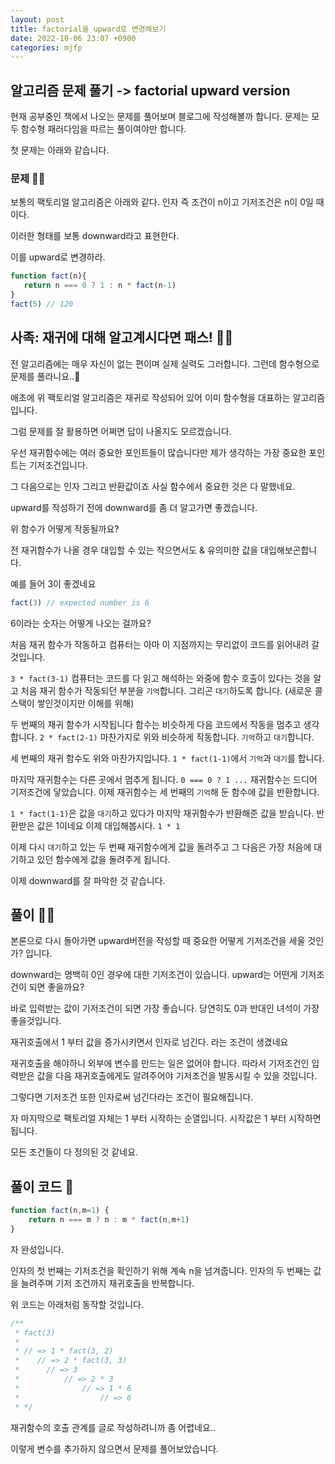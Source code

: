 ```yaml
---
layout: post
title: factorial을 upward로 변경해보기
date: 2022-10-06 23:07 +0900
categories: mjfp
---
```

알고리즘 문제 풀기 -> factorial upward version
---

현재 공부중인 책에서 나오는 문제를 풀어보며 블로그에 작성해볼까 합니다.
문제는 모두 함수형 패러다임을 따르는 풀이여야만 합니다.

첫 문제는 아래와 같습니다.

### 문제 💁‍♂️
보통의 팩토리얼 알고리즘은 아래와 같다.
인자 즉 조건이 n이고 기저조건은 n이 0일 때이다.

이러한 형태를 보통 downward라고 표현한다.

이를 upward로 변경하라.

```js
function fact(n){
   return n === 0 ? 1 : n * fact(n-1)
}
fact(5) // 120
```

사족: 재귀에 대해 알고계시다면 패스! 🐍🐾
---
전 알고리즘에는 매우 자신이 없는 편이며 실제 실력도 그러합니다. 그런데 함수형으로 문제를 풀라니요..🥲

애초에 위 팩토리얼 알고리즘은 재귀로 작성되어 있어 이미 함수형을 대표하는 알고리즘입니다.


그럼 문제를 잘 활용하면 어쩌면 답이 나올지도 모르겠습니다.


우선 재귀함수에는 여러 중요한 포인트들이 많습니다만 제가 생각하는 가장 중요한 포인트는 기저조건입니다.

그 다음으로는 인자 그리고 반환값이죠
사실 함수에서 중요한 것은 다 말했네요.


upward를 작성하기 전에 downward를 좀 더 알고가면 좋겠습니다.


위 함수가 어떻게 작동될까요?

전 재귀함수가 나올 경우 대입할 수 있는 작으면서도 & 유의미한 값을 대입해보곤합니다.

예를 들어 3이 좋겠네요

```js
fact(3) // expected number is 6
```
6이라는 숫자는 어떻게 나오는 걸까요?

처음 재귀 함수가 작동하고 컴퓨터는 아마 이 지점까지는 무리없이 코드를 읽어내려 갈 것입니다.

`3 * fact(3-1)` 컴퓨터는 코드를 다 읽고 해석하는 와중에 함수 호출이 있다는 것을 알고
처음 재귀 함수가 작동되던 부분을 `기억`합니다. 그리곤 `대기`하도록 합니다. (새로운 콜스택이 쌓인것이지만 이해를 위해)

두 번째의 재귀 함수가 시작됩니다 함수는 비슷하게 다음 코드에서 작동을 멈추고 생각합니다.
`2 * fact(2-1)` 마찬가지로 위와 비슷하게 작동합니다. `기억`하고 `대기`합니다.

세 번째의 재귀 함수도 위와 마찬가지입니다. `1 * fact(1-1)`에서 `기억`과 `대기`를 합니다.

마지막 재귀함수는 다른 곳에서 멈추게 됩니다.
`0 === 0 ? 1 ...` 재귀함수는 드디어 기저조건에 닿았습니다. 이제 재귀함수는 세 번째의 `기억`해 둔 함수에 값을 반환합니다.

`1 * fact(1-1)`은 값을 `대기`하고 있다가 마지막 재귀함수가 반환해준 값을 받습니다.
반환받은 값은 1이네요 이제 대입해봅시다. `1 * 1`

이제 다시 `대기`하고 있는 두 번째 재귀함수에게 값을 돌려주고 그 다음은 가장 처음에 대기하고 있던 함수에게 값을 돌려주게 됩니다.



이제 downward를 잘 파악한 것 같습니다.

풀이 🕵️‍♂️
---
본론으로 다시 돌아가면 upward버전을 작성할 때 중요한 어떻게 기저조건을 세울 것인가? 입니다.

downward는 명백히 0인 경우에 대한 기저조건이 있습니다. upward는 어떤게 기저조건이 되면 좋을까요?

바로 입력받는 값이 기저조건이 되면 가장 좋습니다. 당연히도 0과 반대인 녀석이 가장 좋을것입니다.



재귀호출에서 1 부터 값을 증가시키면서 인자로 넘긴다. 라는 조건이 생겼네요

재귀호출을 해야하니 외부에 변수를 만드는 일은 없어야 합니다. 따라서 기저조건인 입력받은 값을 
다음 재귀호출에게도 알려주어야 기저조건을 발동시킬 수 있을 것입니다.

그렇다면 기저조건 또한 인자로써 넘긴다라는 조건이 필요해집니다.

자 마지막으로 팩토리얼 자체는 1 부터 시작하는 순열입니다. 시작값은 1 부터 시작하면 됩니다.

모든 조건들이 다 정의된 것 같네요.

풀이 코드 👏
---
```js
function fact(n,m=1) {
    return n === m ? n : m * fact(n,m+1)
}
```
자 완성입니다.

인자의 첫 번째는 기저조건을 확인하기 위해 계속 n을 넘겨줍니다.
인자의 두 번째는 값을 늘려주며 기저 조건까지 재귀호출을 반복합니다.

위 코드는 아래처럼 동작할 것입니다.
```js
/** 
 * fact(3)
 * 
 * // => 1 * fact(3, 2)
 *    // => 2 * fact(3, 3)
 *      // => 3
 *          // => 2 * 3
 *              // => 1 * 6
 *                  // => 6
 * */
```
재귀함수의 호출 관계를 글로 작성하려니까 좀 어렵네요..

이렇게 변수를 추가하지 않으면서 문제를 풀어보았습니다.






